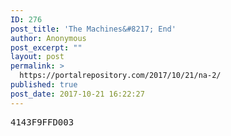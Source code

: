 ```yaml
---
ID: 276
post_title: 'The Machines&#8217; End'
author: Anonymous
post_excerpt: ""
layout: post
permalink: >
  https://portalrepository.com/2017/10/21/na-2/
published: true
post_date: 2017-10-21 16:22:27
---
```

<pre>4143F9FFD003</pre>